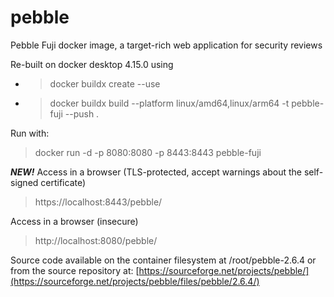 # pebble
 Pebble Fuji docker image, a target-rich web application for security reviews

Re-built on docker desktop 4.15.0 using

* >docker buildx create --use
* >docker buildx build --platform linux/amd64,linux/arm64 -t pebble-fuji --push .

Run with:
>docker run -d -p 8080:8080 -p 8443:8443 pebble-fuji

***NEW!***
Access in a browser (TLS-protected, accept warnings about the self-signed certificate)
>https://localhost:8443/pebble/

Access in a browser (insecure)
>http://localhost:8080/pebble/

Source code available on the container filesystem at
/root/pebble-2.6.4
or from the source repository at:
[https://sourceforge.net/projects/pebble/](https://sourceforge.net/projects/pebble/files/pebble/2.6.4/)
